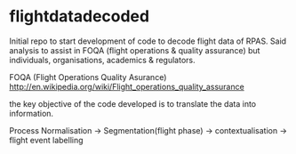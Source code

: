 # flightdatadecoded
Initial repo to start development of code to decode flight data of RPAS.  Said analysis to assist in FOQA (flight operations &amp; quality assurance) but individuals, organisations, academics &amp; regulators.

FOQA (Flight Operations Quality Asurance) http://en.wikipedia.org/wiki/Flight_operations_quality_assurance

the key objective of the code developed is to translate the data into information.

Process 
Normalisation -> Segmentation(flight phase) -> contextualisation -> flight event labelling
